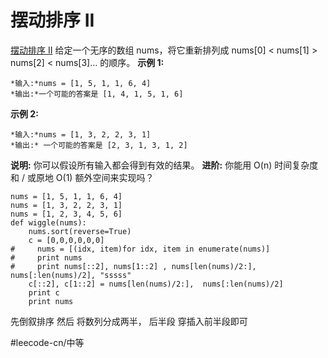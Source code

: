 # 摆动排序 II
  [摆动排序 II](https://leetcode-cn.com/problems/wiggle-sort-ii/) 
给定一个无序的数组 nums，将它重新排列成 nums[0] < nums[1] > nums[2] < nums[3]… 的顺序。
**示例 1:**
```
*输入:*nums = [1, 5, 1, 1, 6, 4]
*输出:*一个可能的答案是 [1, 4, 1, 5, 1, 6]
```
**示例 2:**
```
*输入:*nums = [1, 3, 2, 2, 3, 1]
*输出:* 一个可能的答案是 [2, 3, 1, 3, 1, 2]
```
**说明:**
你可以假设所有输入都会得到有效的结果。
**进阶:**
你能用 O(n) 时间复杂度和 / 或原地 O(1) 额外空间来实现吗？
```
nums = [1, 5, 1, 1, 6, 4]
nums = [1, 3, 2, 2, 3, 1]
nums = [1, 2, 3, 4, 5, 6]
def wiggle(nums):
    nums.sort(reverse=True)
    c = [0,0,0,0,0,0]
#     nums = [(idx, item)for idx, item in enumerate(nums)]
#     print nums
#     print nums[::2], nums[1::2] , nums[len(nums)/2:], nums[:len(nums)/2], "sssss"
    c[::2], c[1::2] = nums[len(nums)/2:],  nums[:len(nums)/2]
    print c
    print nums
```
先倒叙排序
然后 将数列分成两半，
后半段 穿插入前半段即可

#leecode-cn/中等